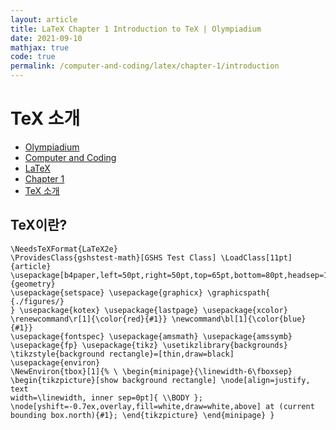 ```yaml
---
layout: article
title: LaTeX Chapter 1 Introduction to TeX | Olympiadium
date: 2021-09-10
mathjax: true
code: true
permalink: /computer-and-coding/latex/chapter-1/introduction
---
```

# TeX 소개
<ul class="breadcrumb">
	<li><a href="{{ site.homeurl }}">Olympiadium</a></li> 
	<li><a href="{{ site.homeurl }}computer-and-coding/">Computer and Coding</a></li> 
	<li><a href="{{ site.homeurl }}computer-and-coding/latex/">LaTeX</a></li>
	<li><a href="{{ site.homeurl }}computer-and-coding/latex/chapter-1/">Chapter 1</a></li>
	<li><a href="{{ site.homeurl }}computer-and-coding/latex/chapter-1/introduction/">TeX 소개</a></li>
</ul>

## TeX이란?
<blueboard><pre><code class="language-latex">\NeedsTeXFormat{LaTeX2e}
\ProvidesClass{gshstest-math}[GSHS Test Class]
\LoadClass[11pt]{article}
\usepackage[b4paper,left=50pt,right=50pt,top=65pt,bottom=80pt,headsep=10pt]{geometry}
\usepackage{setspace}
\usepackage{graphicx}
\graphicspath{ {./figures/} }
\usepackage{kotex}
\usepackage{lastpage}
\usepackage{xcolor}
\renewcommand\r[1]{\color{red}{#1}}
\newcommand\bl[1]{\color{blue}{#1}}
\usepackage{fontspec}
\usepackage{amsmath}
\usepackage{amssymb}
\usepackage{fp}
\usepackage{tikz}
\usetikzlibrary{backgrounds}
\tikzstyle{background rectangle}=[thin,draw=black]
\usepackage{environ}
\NewEnviron{tbox}[1]{%
	\\
	\begin{minipage}{\linewidth-6\fboxsep}
    	\begin{tikzpicture}[show background rectangle]
    		\node[align=justify, text width=\linewidth, inner sep=0pt]{
    			\\\BODY
    		};
    		\node[yshift=-0.7ex,overlay,fill=white,draw=white,above] at (current bounding box.north){#1};
    	\end{tikzpicture}
    \end{minipage}
}
</code></pre>
</blueboard>